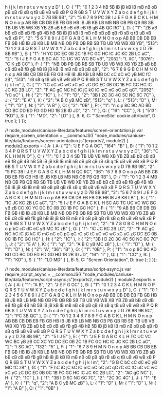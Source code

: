 h i j k l m r s t u v w x y z D" }, C: { "1": "0 1 2 3 4 hB 5B iB jB kB lB mB nB oB pB qB rB sB q tB uB vB wB xB P Q R 6B S T U V W X Y Z a b c d e f g h i j k l m r s t u v w x y z D 7B 8B 9B", "2": "5 6 7 8 9 PC 3B I J E F G A B C K L H M N O n o p AB BB CB DB EB FB GB HB IB JB KB LB MB NB OB PB QB RB SB TB UB VB WB XB YB ZB aB bB cB dB eB fB gB 4B QC RC" }, D: { "1": "ZB aB bB cB dB eB fB gB 4B hB 5B iB jB kB lB mB nB oB pB qB rB sB q tB uB vB wB xB P", "2": "5 6 7 8 9 I J E F G A B C K L H M N O n o p AB BB CB DB EB FB GB HB IB JB KB LB MB NB OB PB QB RB SB TB UB VB WB XB YB", "513": "0 1 2 3 4 Q R S T U V W X Y Z a b c d e f g h i j k l m r s t u v w x y z D 7B 8B 9B" }, E: { "1": "H YC DC EC 0B ZC 1B FC GC HC IC JC KC 2B LC aC", "2": "5 I J E F G A B SC AC TC UC VC WC BC yB", "2052": "L XC", "3076": "C K zB CC" }, F: { "1": "NB OB PB QB RB SB TB UB VB WB XB YB ZB aB bB cB dB eB fB gB hB iB jB kB lB mB nB oB pB qB", "2": "6 7 8 9 G B C H M N O n o p AB BB CB DB EB FB GB HB IB JB KB LB MB bC cC dC eC yB MC fC zB", "513": "rB sB q tB uB vB wB xB P Q R 6B S T U V W X Y Z a b c d e f g h i j k l m" }, G: { "1": "tC uC vC wC xC yC zC DC EC 0B 0C 1B FC GC HC IC JC KC 2B LC", "2": "F AC gC NC hC iC jC kC lC mC nC oC pC qC", "2052": "rC sC" }, H: { "2": "1C" }, I: { "1": "D", "2": "3B I 2C 3C 4C 5C NC 6C 7C" }, J: { "2": "E A" }, K: { "2": "A B C yB MC zB", "513": "q" }, L: { "513": "D" }, M: { "1": "D" }, N: { "2": "A B" }, O: { "2": "0B" }, P: { "1": "n o p 8C 9C AD BD CD BC DD ED FD GD HD 1B 2B ID JD", "2": "I" }, Q: { "16": "CC" }, R: { "513": "KD" }, S: { "1": "MD", "2": "LD" } }, B: 6, C: "'SameSite' cookie attribute", D: true };
  }
});

// node_modules/caniuse-lite/data/features/screen-orientation.js
var require_screen_orientation = __commonJS({
  "node_modules/caniuse-lite/data/features/screen-orientation.js"(exports2, module2) {
    module2.exports = { A: { A: { "2": "J E F G A OC", "164": "B" }, B: { "1": "0 1 2 3 4 P Q R S T U V W X Y Z a b c d e f g h i j k l m r s t u v w x y z D", "36": "C K L H M N O" }, C: { "1": "0 1 2 3 4 SB TB UB VB WB XB YB ZB aB bB cB dB eB fB gB 4B hB 5B iB jB kB lB mB nB oB pB qB rB sB q tB uB vB wB xB P Q R 6B S T U V W X Y Z a b c d e f g h i j k l m r s t u v w x y z D 7B 8B 9B", "2": "5 PC 3B I J E F G A B C K L H M N QC RC", "36": "6 7 8 9 O n o p AB BB CB DB EB FB GB HB IB JB KB LB MB NB OB PB QB RB" }, D: { "1": "0 1 2 3 4 MB NB OB PB QB RB SB TB UB VB WB XB YB ZB aB bB cB dB eB fB gB 4B hB 5B iB jB kB lB mB nB oB pB qB rB sB q tB uB vB wB xB P Q R S T U V W X Y Z a b c d e f g h i j k l m r s t u v w x y z D 7B 8B 9B", "2": "5 6 7 8 9 I J E F G A B C K L H M N O n o p AB BB CB DB EB FB GB HB IB JB KB LB" }, E: { "1": "IC JC KC 2B LC aC", "2": "5 I J E F G A B C K L H SC AC TC UC VC WC BC yB zB CC XC YC DC EC 0B ZC 1B FC GC HC" }, F: { "1": "9 AB BB CB DB EB FB GB HB IB JB KB LB MB NB OB PB QB RB SB TB UB VB WB XB YB ZB aB bB cB dB eB fB gB hB iB jB kB lB mB nB oB pB qB rB sB q tB uB vB wB xB P Q R 6B S T U V W X Y Z a b c d e f g h i j k l m", "2": "6 7 8 G B C H M N O n o p bC cC dC eC yB MC fC zB" }, G: { "1": "IC JC KC 2B LC", "2": "F AC gC NC hC iC jC kC lC mC nC oC pC qC rC sC tC uC vC wC xC yC zC DC EC 0B 0C 1B FC GC HC" }, H: { "2": "1C" }, I: { "2": "3B I D 2C 3C 4C 5C NC 6C 7C" }, J: { "2": "E A" }, K: { "1": "q", "2": "A B C yB MC zB" }, L: { "1": "D" }, M: { "1": "D" }, N: { "2": "A", "36": "B" }, O: { "1": "0B" }, P: { "1": "n o p 8C 9C AD BD CD BC DD ED FD GD HD 1B 2B ID JD", "16": "I" }, Q: { "1": "CC" }, R: { "1": "KD" }, S: { "1": "LD MD" } }, B: 5, C: "Screen Orientation", D: true };
  }
});

// node_modules/caniuse-lite/data/features/script-async.js
var require_script_async = __commonJS({
  "node_modules/caniuse-lite/data/features/script-async.js"(exports2, module2) {
    module2.exports = { A: { A: { "1": "A B", "2": "J E F G OC" }, B: { "1": "0 1 2 3 4 C K L H M N O P Q R S T U V W X Y Z a b c d e f g h i j k l m r s t u v w x y z D" }, C: { "1": "0 1 2 3 4 5 6 7 8 9 I J E F G A B C K L H M N O n o p AB BB CB DB EB FB GB HB IB JB KB LB MB NB OB PB QB RB SB TB UB VB WB XB YB ZB aB bB cB dB eB fB gB 4B hB 5B iB jB kB lB mB nB oB pB qB rB sB q tB uB vB wB xB P Q R 6B S T U V W X Y Z a b c d e f g h i j k l m r s t u v w x y z D 7B 8B 9B RC", "2": "PC 3B QC" }, D: { "1": "0 1 2 3 4 6 7 8 9 F G A B C K L H M N O n o p AB BB CB DB EB FB GB HB IB JB KB LB MB NB OB PB QB RB SB TB UB VB WB XB YB ZB aB bB cB dB eB fB gB 4B hB 5B iB jB kB lB mB nB oB pB qB rB sB q tB uB vB wB xB P Q R S T U V W X Y Z a b c d e f g h i j k l m r s t u v w x y z D 7B 8B 9B", "2": "5 I J E" }, E: { "1": "J E F G A B C K L H TC UC VC WC BC yB zB CC XC YC DC EC 0B ZC 1B FC GC HC IC JC KC 2B LC aC", "2": "I SC AC", "132": "5" }, F: { "1": "6 7 8 9 H M N O n o p AB BB CB DB EB FB GB HB IB JB KB LB MB NB OB PB QB RB SB TB UB VB WB XB YB ZB aB bB cB dB eB fB gB hB iB jB kB lB mB nB oB pB qB rB sB q tB uB vB wB xB P Q R 6B S T U V W X Y Z a b c d e f g h i j k l m", "2": "G B C bC cC dC eC yB MC fC zB" }, G: { "1": "F hC iC jC kC lC mC nC oC pC qC rC sC tC uC vC wC xC yC zC DC EC 0B 0C 1B FC GC HC IC JC KC 2B LC", "2": "AC gC NC" }, H: { "2": "1C" }, I: { "1": "3B I D 5C NC 6C 7C", "2": "2C 3C 4C" }, J: { "1": "E A" }, K: { "1": "q", "2": "A B C yB MC zB" }, L: { "1": "D" }, M: { "1": "D" }, N: { "1": "A B" }, O: { "1": "0B" }